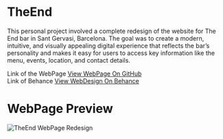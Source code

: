 # TheEnd
This personal project involved a complete redesign of the website for The End bar in Sant Gervasi, Barcelona. The goal was to create a modern, intuitive, and visually appealing digital experience that reflects the bar’s personality and makes it easy for users to access key information like the menu, events, location, and contact details.

Link of the WebPage [View WebPage On GitHub](https://benvalencia.github.io/TheEnd)<br>
Link of Behance [View WebDesign On Behance](https://www.behance.net/gallery/50577189/TheEnd-Web-Redesign)
<br>
# WebPage Preview
![TheEnd WebPage Redesign](https://benvalencia.github.io/TheEnd/img/Web-Share-theend.png)

